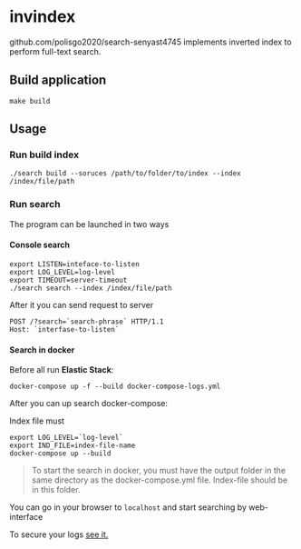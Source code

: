 # invindex
github.com/polisgo2020/search-senyast4745 implements inverted index to perform full-text search.


## Build application

```shell script
make build
```

## Usage

### Run build index

```shell script
./search build --soruces /path/to/folder/to/index --index /index/file/path
```

### Run search

The program can be launched in two ways

#### Console search

```shell script
export LISTEN=inteface-to-listen
export LOG_LEVEL=log-level
export TIMEOUT=server-timeout  
./search search --index /index/file/path
```

After it you can send request to server
```http request
POST /?search=`search-phrase` HTTP/1.1
Host: `interfase-to-listen`
```

#### Search in docker

Before all run **Elastic Stack**:

```shell script
docker-compose up -f --build docker-compose-logs.yml
```

After you can up search docker-compose:

Index file must 

```shell script
export LOG_LEVEL=`log-level`
export IND_FILE=index-file-name
docker-compose up --build
```

> To start the search in docker, you must have the output folder in the same directory as the docker-compose.yml file.
> Index-file should be in this folder.

You can go in your browser to `localhost` and start searching by web-interface 

To secure your logs [see it.](http://codingfundas.com/setting-up-elasticsearch-6-8-with-kibana-and-x-pack-security-enabled/index.html)